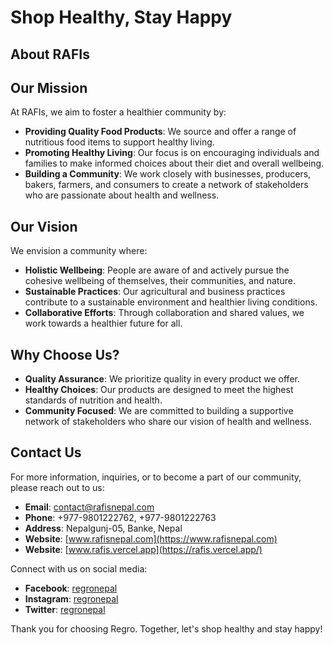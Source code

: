# Shop Healthy, Stay Happy

## About RAFIs

## Our Mission

At RAFIs, we aim to foster a healthier community by:

- **Providing Quality Food Products**: We source and offer a range of nutritious food items to support healthy living.
- **Promoting Healthy Living**: Our focus is on encouraging individuals and families to make informed choices about their diet and overall wellbeing.
- **Building a Community**: We work closely with businesses, producers, bakers, farmers, and consumers to create a network of stakeholders who are passionate about health and wellness.

## Our Vision

We envision a community where:

- **Holistic Wellbeing**: People are aware of and actively pursue the cohesive wellbeing of themselves, their communities, and nature.
- **Sustainable Practices**: Our agricultural and business practices contribute to a sustainable environment and healthier living conditions.
- **Collaborative Efforts**: Through collaboration and shared values, we work towards a healthier future for all.

## Why Choose Us?

- **Quality Assurance**: We prioritize quality in every product we offer.
- **Healthy Choices**: Our products are designed to meet the highest standards of nutrition and health.
- **Community Focused**: We are committed to building a supportive network of stakeholders who share our vision of health and wellness.

## Contact Us

For more information, inquiries, or to become a part of our community, please reach out to us:

- **Email**: [contact@rafisnepal.com](mailto:contact@rafisnepal.com)
- **Phone**: +977-9801222762, +977-9801222763
- **Address**: Nepalgunj-05, Banke, Nepal
- **Website**: [www.rafisnepal.com](https://www.rafisnepal.com)
- **Website**: [www.rafis.vercel.app](https://rafis.vercel.app/)

Connect with us on social media:

- **Facebook**: [regronepal](https://www.facebook.com/regronepal)
- **Instagram**: [regronepal](https://www.instagram.com/regronepal)
- **Twitter**: [regronepal](https://twitter.com/regronepal)

Thank you for choosing Regro. Together, let's shop healthy and stay happy!
